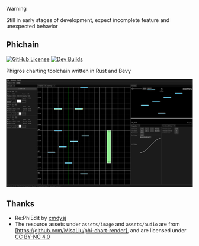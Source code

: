 > [!WARNING]
> Still in early stages of development, expect incomplete feature and unexpected behavior

## Phichain

[![GitHub License](https://img.shields.io/github/license/Ivan-1F/phichain)](https://github.com/Ivan-1F/phichain/blob/master/LICENSE)
[![Dev Builds](https://github.com/Ivan-1F/phichain/actions/workflows/cargo.yml/badge.svg)](https://github.com/Ivan-1F/phichain/actions/workflows/cargo.yml)

Phigros charting toolchain written in Rust and Bevy

![screenshot](screenshots/phichain-editor.png)

## Thanks

- Re:PhiEdit by [cmdysj](https://space.bilibili.com/252635690)
- The resource assets under `assets/image` and `assets/audio` are from [https://github.com/MisaLiu/phi-chart-render], and are licensed under [CC BY-NC 4.0](https://creativecommons.org/licenses/by-nc/4.0/)
